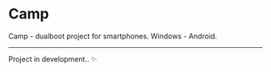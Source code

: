 # Camp
Camp - dualboot project for smartphones. Windows - Android.
******************
Project in development.. ✨
